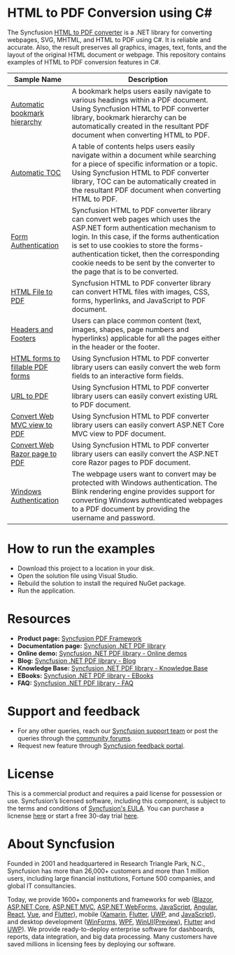 # HTML to PDF Conversion using C# 
The Syncfusion [HTML to PDF converter](https://www.syncfusion.com/document-processing/pdf-framework/net/html-to-pdf) is a .NET library for converting webpages, SVG, MHTML, and HTML to PDF using C#. It is reliable and accurate. Also, the result preserves all graphics, images, text, fonts, and the layout of the original HTML document or webpage. This repository contains examples of HTML to PDF conversion features in C#. 

Sample Name | Description 
--- | --- 
[Automatic bookmark hierarchy](https://github.com/SyncfusionExamples/html_to_pdf_conversion/tree/main/Automatic_bookmarks) | A bookmark helps users easily navigate to various headings within a PDF document. Using Syncfusion HTML to PDF converter library, bookmark hierarchy can be automatically created in the resultant PDF document when converting HTML to PDF. 
[Automatic TOC](https://github.com/SyncfusionExamples/html_to_pdf_conversion/tree/main/Automatic_toc_creation) | A table of contents helps users easily navigate within a document while searching for a piece of specific information or a topic. Using Syncfusion HTML to PDF converter library, TOC can be automatically created in the resultant PDF document when converting HTML to PDF. 
[Form Authentication](https://github.com/SyncfusionExamples/html_to_pdf_conversion/tree/main/Form_authenticaion) | Syncfusion HTML to PDF converter library can convert web pages which uses the ASP.NET form authentication mechanism to login. In this case, if the forms authentication is set to use cookies to store the forms-authentication ticket, then the corresponding cookie needs to be sent by the converter to the page that is to be converted.
[HTML File to PDF](https://github.com/SyncfusionExamples/html_to_pdf_conversion/tree/main/HTML_File_To_PDF) | Syncfusion HTML to PDF converter library can convert HTML files with images, CSS, forms, hyperlinks, and JavaScript to PDF document. 
[Headers and Footers](https://github.com/SyncfusionExamples/html_to_pdf_conversion/tree/main/Headers_and_Footers) | Users can place common content (text, images, shapes, page numbers and hyperlinks) applicable for all the pages either in the header or the footer. 
[HTML forms to fillable PDF forms](https://github.com/SyncfusionExamples/html_to_pdf_conversion/tree/main/Html_form_to_PDF_form) | Using Syncfusion HTML to PDF converter library users can easily convert the web form fields to an interactive form fields. 
[URL to PDF](https://github.com/SyncfusionExamples/html_to_pdf_conversion/tree/main/URL_to_PDF) | Using Syncfusion HTML to PDF converter library users can easily convert existing URL to PDF document. 
[Convert Web MVC view to PDF](https://github.com/SyncfusionExamples/html_to_pdf_conversion/tree/main/Web_MVC_to_PDF) | Using Syncfusion HTML to PDF converter library users can easily convert ASP.NET Core MVC view to PDF document. 
[Convert Web Razor page to PDF](https://www.syncfusion.com/blogs/post/html-to-pdf-conversion-in-csharp.aspx#convert-asp-net-core-web-razor-page-to-pdf) |  Using Syncfusion HTML to PDF converter library users can easily convert the ASP.NET core Razor pages to PDF document. 
[Windows Authentication](https://github.com/SyncfusionExamples/html_to_pdf_conversion/tree/main/Windows_authentication) | The webpage users want to convert may be protected with Windows authentication. The Blink rendering engine provides support for converting Windows authenticated webpages to a PDF document by providing the username and password. 

# How to run the examples
* Download this project to a location in your disk. 
* Open the solution file using Visual Studio. 
* Rebuild the solution to install the required NuGet package. 
* Run the application.

# Resources
*   **Product page:** [Syncfusion PDF Framework](https://www.syncfusion.com/document-processing/pdf-framework/net)
*   **Documentation page:** [Syncfusion .NET PDF library](https://help.syncfusion.com/file-formats/pdf/overview)
*   **Online demo:** [Syncfusion .NET PDF library - Online demos](https://ej2.syncfusion.com/aspnetcore/PDF/CompressExistingPDF#/bootstrap5)
*   **Blog:** [Syncfusion .NET PDF library - Blog](https://www.syncfusion.com/blogs/category/pdf)
*   **Knowledge Base:** [Syncfusion .NET PDF library - Knowledge Base](https://www.syncfusion.com/kb/windowsforms/pdf)
*   **EBooks:** [Syncfusion .NET PDF library - EBooks](https://www.syncfusion.com/succinctly-free-ebooks)
*   **FAQ:** [Syncfusion .NET PDF library - FAQ](https://www.syncfusion.com/faq/)

# Support and feedback
*   For any other queries, reach our [Syncfusion support team](https://www.syncfusion.com/support/directtrac/incidents/newincident?utm_source=github&utm_medium=listing&utm_campaign=github-docio-examples) or post the queries through the [community forums](https://www.syncfusion.com/forums?utm_source=github&utm_medium=listing&utm_campaign=github-docio-examples).
*   Request new feature through [Syncfusion feedback portal](https://www.syncfusion.com/feedback?utm_source=github&utm_medium=listing&utm_campaign=github-docio-examples).

# License
This is a commercial product and requires a paid license for possession or use. Syncfusion’s licensed software, including this component, is subject to the terms and conditions of [Syncfusion's EULA](https://www.syncfusion.com/eula/es/?utm_source=github&utm_medium=listing&utm_campaign=github-docio-examples). You can purchase a licnense [here](https://www.syncfusion.com/sales/products?utm_source=github&utm_medium=listing&utm_campaign=github-docio-examples) or start a free 30-day trial [here](https://www.syncfusion.com/account/manage-trials/start-trials?utm_source=github&utm_medium=listing&utm_campaign=github-docio-examples).

# About Syncfusion
Founded in 2001 and headquartered in Research Triangle Park, N.C., Syncfusion has more than 26,000+ customers and more than 1 million users, including large financial institutions, Fortune 500 companies, and global IT consultancies.

Today, we provide 1600+ components and frameworks for web ([Blazor](https://www.syncfusion.com/blazor-components?utm_source=github&utm_medium=listing&utm_campaign=github-docio-examples), [ASP.NET Core](https://www.syncfusion.com/aspnet-core-ui-controls?utm_source=github&utm_medium=listing&utm_campaign=github-docio-examples), [ASP.NET MVC](https://www.syncfusion.com/aspnet-mvc-ui-controls?utm_source=github&utm_medium=listing&utm_campaign=github-docio-examples), [ASP.NET WebForms](https://www.syncfusion.com/jquery/aspnet-webforms-ui-controls?utm_source=github&utm_medium=listing&utm_campaign=github-docio-examples), [JavaScript](https://www.syncfusion.com/javascript-ui-controls?utm_source=github&utm_medium=listing&utm_campaign=github-docio-examples), [Angular](https://www.syncfusion.com/angular-ui-components?utm_source=github&utm_medium=listing&utm_campaign=github-docio-examples), [React](https://www.syncfusion.com/react-ui-components?utm_source=github&utm_medium=listing&utm_campaign=github-docio-examples), [Vue](https://www.syncfusion.com/vue-ui-components?utm_source=github&utm_medium=listing&utm_campaign=github-docio-examples), and [Flutter](https://www.syncfusion.com/flutter-widgets?utm_source=github&utm_medium=listing&utm_campaign=github-docio-examples)), mobile ([Xamarin](https://www.syncfusion.com/xamarin-ui-controls?utm_source=github&utm_medium=listing&utm_campaign=github-docio-examples), [Flutter](https://www.syncfusion.com/flutter-widgets?utm_source=github&utm_medium=listing&utm_campaign=github-docio-examples), [UWP](https://www.syncfusion.com/uwp-ui-controls?utm_source=github&utm_medium=listing&utm_campaign=github-docio-examples), and [JavaScript](https://www.syncfusion.com/javascript-ui-controls?utm_source=github&utm_medium=listing&utm_campaign=github-docio-examples)), and desktop development ([WinForms](https://www.syncfusion.com/winforms-ui-controls?utm_source=github&utm_medium=listing&utm_campaign=github-docio-examples), [WPF](https://www.syncfusion.com/wpf-ui-controls?utm_source=github&utm_medium=listing&utm_campaign=github-docio-examples), [WinUI(Preview)](https://www.syncfusion.com/winui-controls?utm_source=github&utm_medium=listing&utm_campaign=github-docio-examples), [Flutter](https://www.syncfusion.com/flutter-widgets?utm_source=github&utm_medium=listing&utm_campaign=github-docio-examples) and [UWP](https://www.syncfusion.com/uwp-ui-controls?utm_source=github&utm_medium=listing&utm_campaign=github-docio-examples)). We provide ready-to-deploy enterprise software for dashboards, reports, data integration, and big data processing. Many customers have saved millions in licensing fees by deploying our software.